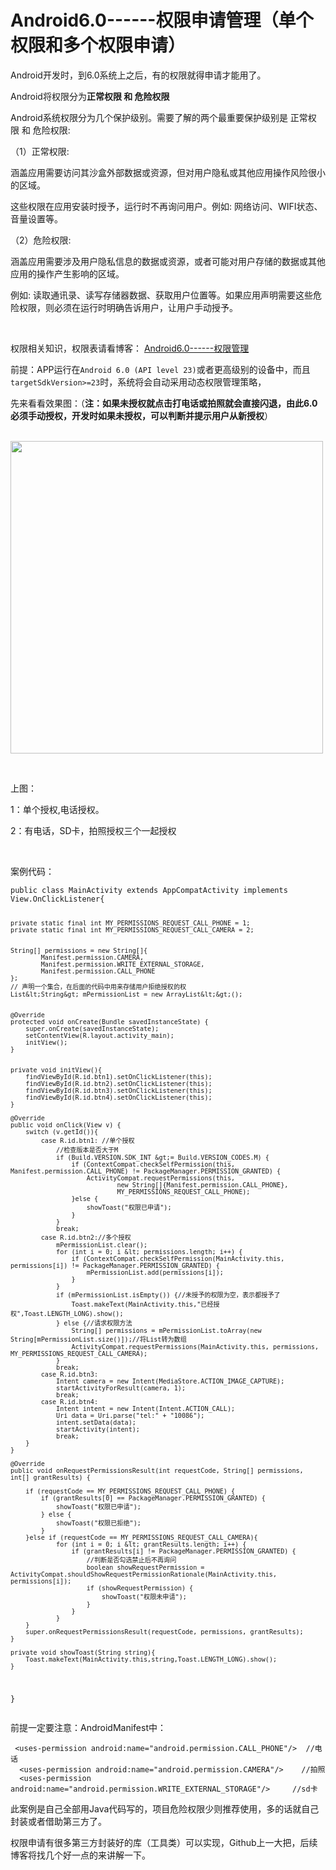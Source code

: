 # Android6.0------权限申请管理（单个权限和多个权限申请） 
<p>Android开发时，到6.0系统上之后，有的权限就得申请才能用了。</p> 
<p>Android将权限分为<strong>正常权限 和 危险权限</strong></p> 
<p>Android系统权限分为几个保护级别。需要了解的两个最重要保护级别是&nbsp;正常权限&nbsp;和&nbsp;危险权限:</p> 
<p>（1）正常权限:</p> 
<p>涵盖应用需要访问其沙盒外部数据或资源，但对用户隐私或其他应用操作风险很小的区域。</p> 
<p>这些权限在应用安装时授予，运行时不再询问用户。例如: 网络访问、WIFI状态、音量设置等。</p> 
<p>（2）危险权限:</p> 
<p>涵盖应用需要涉及用户隐私信息的数据或资源，或者可能对用户存储的数据或其他应用的操作产生影响的区域。</p> 
<p>例如: 读取通讯录、读写存储器数据、获取用户位置等。如果应用声明需要这些危险权限，则必须在运行时明确告诉用户，让用户手动授予。</p> 
<p>&nbsp;</p> 
<p>权限相关知识，权限表请看博客： <a href="http://www.cnblogs.com/zhangqie/p/7562736.html" target="_blank" rel="nofollow">Android6.0------权限管理</a></p> 
<p>前提：APP运行在<code>Android 6.0 (API level 23)</code>或者更高级别的设备中，而且<code>targetSdkVersion&gt;=23</code>时，系统将会自动采用动态权限管理策略，</p> 
<p>先来看看效果图：（<strong>注：如果未授权就点击打电话或拍照就会直接闪退，由此6.0必须手动授权，开发时如果未授权，可以判断并提示用户从新授权</strong>）</p> 
<p>&nbsp;&nbsp;&nbsp;&nbsp;&nbsp;&nbsp;&nbsp;&nbsp;&nbsp;&nbsp;&nbsp; <img alt="" src="http://images2017.cnblogs.com/blog/1041439/201709/1041439-20170920175504134-409478576.gif" width="500"></p> 
<p>&nbsp;</p> 
<p>上图：</p> 
<p>1：单个授权,电话授权。</p> 
<p>2：有电话，SD卡，拍照授权三个一起授权</p> 
<p>&nbsp;</p> 
<p>案例代码：</p> 
<pre><code class="language-java">public class MainActivity extends AppCompatActivity implements View.OnClickListener{

    private static final int MY_PERMISSIONS_REQUEST_CALL_PHONE = 1;
    private static final int MY_PERMISSIONS_REQUEST_CALL_CAMERA = 2;


    String[] permissions = new String[]{
            Manifest.permission.CAMERA,
            Manifest.permission.WRITE_EXTERNAL_STORAGE,
            Manifest.permission.CALL_PHONE
    };
    // 声明一个集合，在后面的代码中用来存储用户拒绝授权的权
    List&lt;String&gt; mPermissionList = new ArrayList&lt;&gt;();


    @Override
    protected void onCreate(Bundle savedInstanceState) {
        super.onCreate(savedInstanceState);
        setContentView(R.layout.activity_main);
        initView();
    }


    private void initView(){
        findViewById(R.id.btn1).setOnClickListener(this);
        findViewById(R.id.btn2).setOnClickListener(this);
        findViewById(R.id.btn3).setOnClickListener(this);
        findViewById(R.id.btn4).setOnClickListener(this);
    }

    @Override
    public void onClick(View v) {
        switch (v.getId()){
            case R.id.btn1: //单个授权
                //检查版本是否大于M 
                if (Build.VERSION.SDK_INT &gt;= Build.VERSION_CODES.M) {
                    if (ContextCompat.checkSelfPermission(this, Manifest.permission.CALL_PHONE) != PackageManager.PERMISSION_GRANTED) {
                        ActivityCompat.requestPermissions(this,
                                new String[]{Manifest.permission.CALL_PHONE},
                                MY_PERMISSIONS_REQUEST_CALL_PHONE);
                    }else {
                        showToast("权限已申请");
                    }
                }
                break;
            case R.id.btn2://多个授权
                mPermissionList.clear();
                for (int i = 0; i &lt; permissions.length; i++) {
                    if (ContextCompat.checkSelfPermission(MainActivity.this, permissions[i]) != PackageManager.PERMISSION_GRANTED) {
                        mPermissionList.add(permissions[i]);
                    }
                }
                if (mPermissionList.isEmpty()) {//未授予的权限为空，表示都授予了
                    Toast.makeText(MainActivity.this,"已经授权",Toast.LENGTH_LONG).show();
                } else {//请求权限方法
                    String[] permissions = mPermissionList.toArray(new String[mPermissionList.size()]);//将List转为数组
                    ActivityCompat.requestPermissions(MainActivity.this, permissions, MY_PERMISSIONS_REQUEST_CALL_CAMERA);
                }
                break;
            case R.id.btn3:
                Intent camera = new Intent(MediaStore.ACTION_IMAGE_CAPTURE);
                startActivityForResult(camera, 1);
                break;
            case R.id.btn4:
                Intent intent = new Intent(Intent.ACTION_CALL);
                Uri data = Uri.parse("tel:" + "10086");
                intent.setData(data);
                startActivity(intent);
                break;
        }
    }

    @Override
    public void onRequestPermissionsResult(int requestCode, String[] permissions, int[] grantResults) {

        if (requestCode == MY_PERMISSIONS_REQUEST_CALL_PHONE) {
            if (grantResults[0] == PackageManager.PERMISSION_GRANTED) {
                showToast("权限已申请");
            } else {
                showToast("权限已拒绝");
            }
        }else if (requestCode == MY_PERMISSIONS_REQUEST_CALL_CAMERA){
                for (int i = 0; i &lt; grantResults.length; i++) {
                    if (grantResults[i] != PackageManager.PERMISSION_GRANTED) {
                        //判断是否勾选禁止后不再询问
                        boolean showRequestPermission = ActivityCompat.shouldShowRequestPermissionRationale(MainActivity.this, permissions[i]);
                        if (showRequestPermission) {
                            showToast("权限未申请");
                        }
                    }
                }
        }
        super.onRequestPermissionsResult(requestCode, permissions, grantResults);
    }

    private void showToast(String string){
        Toast.makeText(MainActivity.this,string,Toast.LENGTH_LONG).show();
    }

}</code></pre> 
<p>前提一定要注意：AndroidManifest中：</p> 
<pre><code class="language-html"> &lt;uses-permission android:name="android.permission.CALL_PHONE"/&gt;  //电话
  &lt;uses-permission android:name="android.permission.CAMERA"/&gt;    //拍照
  &lt;uses-permission android:name="android.permission.WRITE_EXTERNAL_STORAGE"/&gt;     //sd卡</code></pre> 
<p>此案例是自己全部用Java代码写的，项目危险权限少则推荐使用，多的话就自己封装或者借助第三方了。</p> 
<p>权限申请有很多第三方封装好的库（工具类）可以实现，Github上一大把，后续博客将找几个好一点的来讲解一下。</p> 
